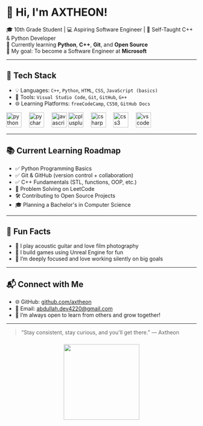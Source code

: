 # 👋 Hi, I'm AXTHEON!


🎓 10th Grade Student | 💻 Aspiring Software Engineer | 🧠 Self-Taught C++ & Python Developer  
🔭 Currently learning **Python**, **C++**, **Git**, and **Open Source**  
🎯 My goal: To become a Software Engineer at **Microsoft**

---

## 🚀 Tech Stack

- 💡 Languages: `C++`, `Python`, `HTML`, `CSS`, `JavaScript (basics)`
- 🔧 Tools: `Visual Studio Code`, `Git`, `GitHub`, `G++`
- 🌐 Learning Platforms: `freeCodeCamp`, `CS50`, `GitHub Docs`
<div align="left">
  <img src="https://cdn.jsdelivr.net/gh/devicons/devicon/icons/python/python-original.svg" height="40" alt="python logo"  />
  <img width="12" />
  <img src="https://cdn.jsdelivr.net/gh/devicons/devicon/icons/pycharm/pycharm-original.svg" height="40" alt="pycharm logo"  />
  <img width="12" />
  <img src="https://cdn.jsdelivr.net/gh/devicons/devicon/icons/javascript/javascript-original.svg" height="40" alt="javascript logo"  />
  <img src="https://cdn.jsdelivr.net/gh/devicons/devicon/icons/cplusplus/cplusplus-original.svg" height="40" alt="cplusplus logo"  />
  <img width="12" />
  <img src="https://cdn.jsdelivr.net/gh/devicons/devicon/icons/csharp/csharp-original.svg" height="40" alt="csharp logo"  />
  <img width="12" />
  <img src="https://cdn.jsdelivr.net/gh/devicons/devicon/icons/css3/css3-original.svg" height="40" alt="css3 logo"  />
  <img width="12" />
  <img src="https://cdn.jsdelivr.net/gh/devicons/devicon/icons/vscode/vscode-original.svg" height="40" alt="vscode logo"  />
</div>

---

## 📚 Current Learning Roadmap

- ✅ Python Programming Basics
- ✅ Git & GitHub (version control + collaboration)
- ✅ C++ Fundamentals (STL, functions, OOP, etc.)
- 🔄 Problem Solving on LeetCode
- 🛠️ Contributing to Open Source Projects
- 🎓 Planning a Bachelor's in Computer Science

---

## 🧩 Fun Facts

- 🎸 I play acoustic guitar and love film photography
- 🤖 I build games using Unreal Engine for fun
- 🌌 I’m deeply focused and love working silently on big goals

---

## 📬 Connect with Me

- 🌐 GitHub: [github.com/axtheon](https://github.com/axtheon)
- 📩 Email: abdullah.dev4220@gmail.com
- 🧠 I’m always open to learn from others and grow together!

---

> “Stay consistent, stay curious, and you'll get there.” — Axtheon

<!---
axtheon/axtheon is a ✨ special ✨ repository because its `README.md` (this file) appears on your GitHub profile.
You can click the Preview link to take a look at your changes.
--->


###

<div align="center">
  <img height="200" src="https://media.giphy.com/media/v1.Y2lkPTc5MGI3NjExY3liZWk5bjhsZzZtZTNmNnltZWt1bDliOTFrczE5Nm10b3N1eHU1cyZlcD12MV9naWZzX3NlYXJjaCZjdD1n/JWuBH9rCO2uZuHBFpm/giphy.gif"  />
</div>

